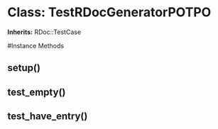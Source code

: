 # Class: TestRDocGeneratorPOTPO
**Inherits:** RDoc::TestCase
    




#Instance Methods
## setup() [](#method-i-setup)

## test_empty() [](#method-i-test_empty)

## test_have_entry() [](#method-i-test_have_entry)

